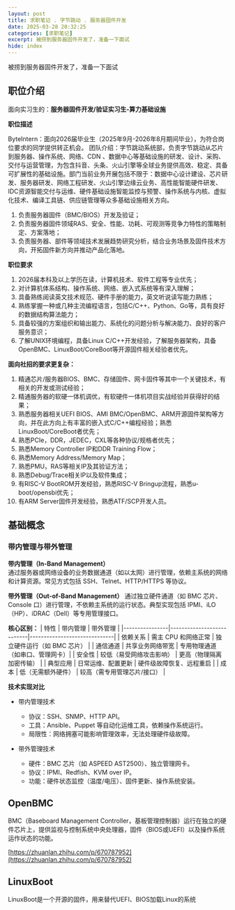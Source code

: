 ```yaml
---
layout: post
title: 求职笔记 . 字节跳动 . 服务器固件开发
date: 2025-03-28 20:32:25
categories: [求职笔记]
excerpt: 被捞到服务器固件开发了，准备一下面试
hide: index
---
```


被捞到服务器固件开发了，准备一下面试

## 职位介绍

面向实习生的：**服务器固件开发/验证实习生-算力基础设施**

**职位描述**

ByteIntern：面向2026届毕业生（2025年9月-2026年8月期间毕业），为符合岗位要求的同学提供转正机会。
团队介绍：字节跳动系统部，负责字节跳动从芯片到服务器、操作系统、网络、CDN 、数据中心等基础设施的研发、设计、采购、交付与运营管理，为包含抖音、头条、火山引擎等全球业务提供高效、稳定、具备可扩展性的基础设施。部门当前业务开展包括不限于：数据中心设计建设、芯片研发、服务器研发、网络工程研发、火山引擎边缘云业务、高性能智能硬件研发、IDC资源智能交付与运维、硬件基础设施智能监控与预警、操作系统与内核、虚拟化技术、编译工具链、供应链管理等众多基础设施相关方向。

1. 负责服务器固件（BMC/BIOS）开发及验证；
2. 负责服务器固件领域RAS、安全、性能、功耗、可观测等竞争力特性的策略制定、方案落地；
3. 负责服务器、部件等领域技术发展趋势研究分析，结合业务场景及固件技术方向，开拓固件新方向并推动产品化落地。

**职位要求**
1. 2026届本科及以上学历在读，计算机技术、软件工程等专业优先；
2. 对计算机体系结构、操作系统、网络、嵌入式系统等有深入理解；
3. 具备熟练阅读英文技术规范、硬件手册的能力，英文听说读写能力熟练；
4. 熟练掌握一种或几种主流编程语言，包括C/C++、Python、Go等，具有良好的数据结构算法能力；
5. 具备较强的方案组织和输出能力、系统化的问题分析与解决能力、良好的客户服务意识；
6. 了解UNIX环境编程，具备Linux C/C++开发经验，了解服务器架构，具备OpenBMC、LinuxBoot/CoreBoot等开源固件相关经验者优先。

**面向社招的要求更复杂：**

1. 精通芯片/服务器BIOS、BMC、存储固件、网卡固件等其中一个关键技术，有相关的开发或测试经验；
2. 精通服务器的软硬一体机调优，有软硬件一体机项目实战经验并获得好的结果；
3. 熟悉服务器相关UEFI BIOS、AMI BMC/OpenBMC、ARM开源固件架构等方向，并在此方向上有丰富的嵌入式C/C++编程经验；熟悉LinuxBoot/CoreBoot者优先；
4. 熟悉PCIe，DDR，JEDEC，CXL等各种协议/规格者优先；
5. 熟悉Memory Controller IP和DDR Training Flow；
6. 熟悉Memory Address/Memory Map；
7. 熟悉PMU，RAS等相关IP及其验证方法；
8. 熟悉Debug/Trace相关IP以及软件集成；
9. 有RISC-V BootROM开发经验，熟悉RISC-V Bringup流程，熟悉u-boot/opensbi优先；
10. 有ARM Server固件开发经验，熟悉ATF/SCP开发人员。


## 基础概念

### 带内管理与带外管理

**带内管理（In-Band Management）**  
  通过服务器或网络设备的业务数据通道（如以太网）进行管理，依赖主系统的网络和计算资源。常见方式包括 SSH、Telnet、HTTP/HTTPS 等协议。
 
**带外管理（Out-of-Band Management）**
  通过独立硬件通道（如 BMC 芯片、Console 口）进行管理，不依赖主系统的运行状态。典型实现包括 IPMI、iLO（HP）、iDRAC（Dell）等专用管理接口。
 

 
**核心区别：**
| 特性       | 带内管理              | 带外管理                  |
|----------------|---------------------------|------------------------------|
| 依赖关系    | 需主 CPU 和网络正常       | 独立硬件运行（如 BMC 芯片）   |
| 通信通道    | 共享业务网络带宽          | 专用物理通道（如串口、管理网卡）|
| 安全性      | 较低（易受网络攻击影响）  | 更高（物理隔离加密传输）       |
| 典型应用    | 日常运维、配置更新        | 硬件级故障恢复、远程重启       |
| 成本        | 低（无需额外硬件）        | 较高（需专用管理芯片/接口）    |
 
**技术实现对比**
- 带内管理技术  
  - 协议：SSH、SNMP、HTTP API。  
  - 工具：Ansible、Puppet 等自动化运维工具，依赖操作系统运行。  
  - 局限性：网络拥塞可能影响管理效率，无法处理硬件级故障。
 
- 带外管理技术  
  - 硬件：BMC 芯片（如 ASPEED AST2500）、独立管理网卡。  
  - 协议：IPMI、Redfish、KVM over IP。  
  - 功能：硬件状态监控（温度/电压）、固件更新、操作系统安装。
 
## OpenBMC

BMC（Baseboard Management Controller，基板管理控制器）运行在独立的硬件芯片上，提供监视与控制系统中央处理器，固件（BIOS或UEFI）以及操作系统运作状态的功能。

[https://zhuanlan.zhihu.com/p/670787952](https://zhuanlan.zhihu.com/p/670787952)


## LinuxBoot

LinuxBoot是一个开源的固件，用来替代UEFI、BIOS加载Linux的系统
